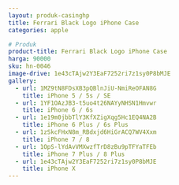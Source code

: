 ```yaml
---
layout: produk-casinghp
title: Ferrari Black Logo iPhone Case
categories: apple

# Produk
product-title: Ferrari Black Logo iPhone Case
harga: 90000
sku: hn-0046
image-drive: 1e43cTAjw2Y3EaF7252ri7z1sy0P8bMJE
gallery:
  - url: 1MZ9tN8FDsXB3pQBlnJiU-NmiReOFAN8G
    title: iPhone 5 / 5s / SE
  - url: 1YF1OAzJB3-t5uo4t26NAYyNHSN1Hmvwr
    title: iPhone 6 / 6s
  - url: 1e19m0jbbTlY3KfXZigXqg5Hc1EQ4NA2B
    title: iPhone 6 Plus / 6s Plus
  - url: 1zSkcFHxN8m_RBdxjd6HiGrACQ7WV4Xxm
    title: iPhone 7 / 8
  - url: 1OpS-lYdAvVMXwzfTrD8zBu9pTFYaTFEb
    title: iPhone 7 Plus / 8 Plus
  - url: 1e43cTAjw2Y3EaF7252ri7z1sy0P8bMJE
    title: iPhone X
---
```

